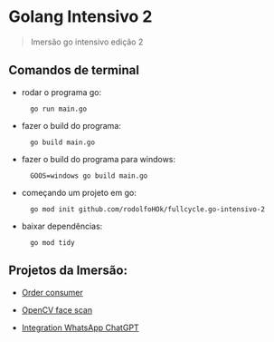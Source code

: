 # Golang Intensivo 2

> Imersão go intensivo edição 2

## Comandos de terminal

- rodar o programa go:

        go run main.go

- fazer o build do programa:

        go build main.go

- fazer o build do programa para windows:

        GOOS=windows go build main.go

- começando um projeto em go:

        go mod init github.com/rodolfoHOk/fullcycle.go-intensivo-2

- baixar dependências:

        go mod tidy

## Projetos da Imersão:

- [Order consumer](project-1/README.md)

- [OpenCV face scan](project-2/README.md)

- [Integration WhatsApp ChatGPT](project-3/README.md)
